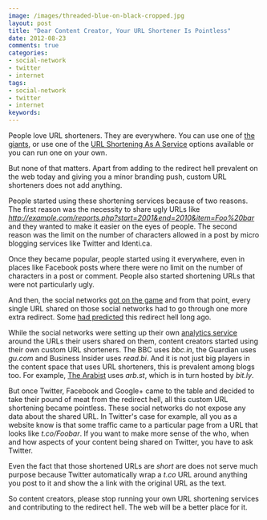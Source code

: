 ```yaml
---
image: /images/threaded-blue-on-black-cropped.jpg
layout: post
title: "Dear Content Creator, Your URL Shortener Is Pointless"
date: 2012-08-23
comments: true
categories:
- social-network
- twitter
- internet
tags:
- social-network
- twitter
- internet
keywords:
---
```

People love URL shorteners. They are everywhere. You can use one of
[the giants](http://goo.gl), or use one of the [URL Shortening As A Service](http://bit.ly) options available
or you can run one on your own.

But none of that matters. Apart from adding to the redirect hell
prevalent on the web today and giving you a minor branding push, custom
URL shorteners does not add anything.

People started using these shortening services because of two
reasons. The first reason was the necessity to share
ugly URLs like
*http://example.com/reports.php?start=2001&end=2010&item=Foo%20bar* and
they wanted to make it easier on the eyes of people. The second reason
was the limit on the number of characters allowed in a post by micro blogging services
like Twitter and Identi.ca.
<!--more-->

Once they became popular, people started using it everywhere, even in places like Facebook posts where there were
no limit on the number of characters in a post or comment. People also
started shortening URLs that were not particularly ugly.

And then, the social networks
[got on the game](/blog/2012/07/17/social-networks-and-url-shorteners/)
and from that point, every single URL shared on those social networks had to go
through one more extra redirect. Some [had predicted](http://royal.pingdom.com/2010/09/22/is-the-web-heading-toward-redirect-hell/) this redirect
hell long ago.

While the social networks were setting up their own
[analytics service](https://dev.twitter.com/blog/introducing-twitter-web-analytics)
around the URLs their users shared on them, content creators started
using their own custom URL shorteners. The BBC uses *bbc.in*, the
Guardian uses *gu.com* and Business Insider uses *read.bi*. And it is
not just big players in the content space that uses URL
shorteners, this is prevalent among blogs too. For example,
[The Arabist](http://www.arabist.net/) uses *arb.st*, which is in turn
hosted by *bit.ly*.

But once Twitter, Facebook and Google+ came to the table and decided to
take their pound of meat from the redirect hell, all this custom URL
shortening became pointless. These social networks do not expose any data about the
shared URL. In Twitter's case for example, all you as a website know is
that some traffic came to a particular page from a URL that looks like
*t.co/Foobar*. If you want to make more sense of the who, when and how
aspects of your content being shared on Twitter, you have to ask
Twitter.

Even the fact that those shortened URLs are *short* are does not serve
much purpose because Twitter automatically
wrap a *t.co* URL around anything you post to it and show the a link
with the original URL as the text.

So content creators, please stop running your own URL shortening
services and contributing to the redirect hell. The web will be a better
place for it.
